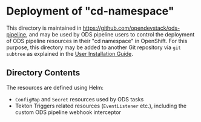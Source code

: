 # Deployment of "cd-namespace"

This directory is maintained in https://github.com/opendevstack/ods-pipeline, and may be used by ODS pipeline users to control the deployment of ODS pipeline resources in their "cd namespace" in OpenShift. For this purpose, this directory may be added to another Git repository via `git subtree` as explained in the [User Installation Guide](/docs/user-installation.adoc).

## Directory Contents

The resources are defined using Helm:
* `ConfigMap` and `Secret` resources used by ODS tasks
* Tekton Triggers related resources (`EventListener` etc.), including the custom ODS pipeline webhook interceptor

